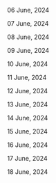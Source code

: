 06 June, 2024

07 June, 2024

08 June, 2024

09 June, 2024

10 June, 2024

11 June, 2024

12 June, 2024

13 June, 2024

14 June, 2024

15 June, 2024

16 June, 2024

17 June, 2024

18 June, 2024